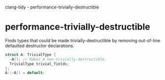 clang-tidy - performance-trivially-destructible

</div>

# performance-trivially-destructible

Finds types that could be made trivially-destructible by removing
out-of-line defaulted destructor declarations.

``` c++
struct A: TrivialType {
  ~A(); // Makes A non-trivially-destructible.
  TrivialType trivial_fields;
};
A::~A() = default;
```
